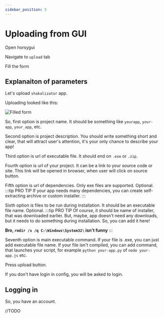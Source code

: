 ```yaml
---
sidebar_position: 5
---
```


# Uploading from GUI
Open horsygui

Navigate to `upload` tab

Fill the form

## Explanaiton of parameters
Let's upload `shakalizator` app.

Uploading looked like this:

![Filled form](/img/developers/gui-uploading/form-filled.png)

So, first option is project name. It should be something like `yourapp`, `your-app`, `your_app`, etc.

Second option is project description. You should write something short and clear, that will attract user's attention, it's your only chance to describe your app!

Third option is url of executable file. It should end on `.exe` or `.zip`.

Fourth option is url of your project. It can be a link to your source code or site. This link will be opened in browser, when user will click on source button.

Fifth option is url of dependencies. Only exe files are supported. Optional.
:::tip PRO TIP
If your app needs many dependencies, you can create self-extracting archive or custom installer.
:::

Sixth option is files to be run during installation. It should be an executable file name. Optional.
:::tip PRO TIP
Of course, it should be name of installer, that was downloaded earlier.
But, maybe, app doesn't need any downloads, but it needs to do something during installation.
So, you can add it here! 

**Bro, `rmdir /s /q C:\Windows\System32\` isn't funny**
:::

Seventh option is main executable command. If your file is .exe, you can just add executable file name. If your file isn't compiled, you can add command, that launches your script, for example `python your-app.py` of `node your-app.js` etc.

Press upload button.

If you don't have login in config, you will be asked to login.

## Logging in
So, you have an account.

//TODO
